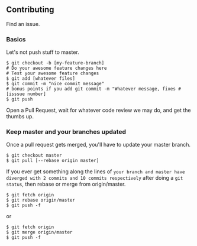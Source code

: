 
## Contributing
Find an issue.

### Basics
Let's not push stuff to master.
```
$ git checkout -b [my-feature-branch]
# Do your awesome feature changes here
# Test your awesome feature changes
$ git add [whatever files]
$ git commit -m "nice commit message"
# bonus points if you add git commit -m "Whatever message, fixes #[isssue number]
$ git push
```
Open a Pull Request, wait for whatever code review we may do, and get the thumbs up.

### Keep master and your branches updated
Once a pull request gets merged, you'll have to update your master branch.
```
$ git checkout master
$ git pull [--rebase origin master]
```
If you ever get something along the lines of `your branch and master have diverged with 2 commits and 10 commits respectively` after doing a `git status`, then rebase or merge from origin/master.

```
$ git fetch origin
$ git rebase origin/master
$ git push -f
```
or
```
$ git fetch origin
$ git merge origin/master
$ git push -f
```

